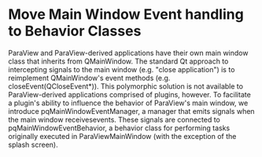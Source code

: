 # Move Main Window Event handling to Behavior Classes

ParaView and ParaView-derived applications have their own main window class
that inherits from QMainWindow. The standard Qt approach to intercepting
signals to the main window (e.g. "close application") is to reimplement
QMainWindow's event methods (e.g. closeEvent(QCloseEvent*)). This polymorphic
solution is not available to ParaView-derived applications comprised of
plugins, however. To facilitate a plugin's ability to influence the behavior
of ParaView's main window, we introduce pqMainWindowEventManager,
a manager that emits signals when the main window receivesevents. These
signals are connected to pqMainWindowEventBehavior, a behavior class for
performing tasks originally executed in ParaViewMainWindow (with the exception
of the splash screen).

